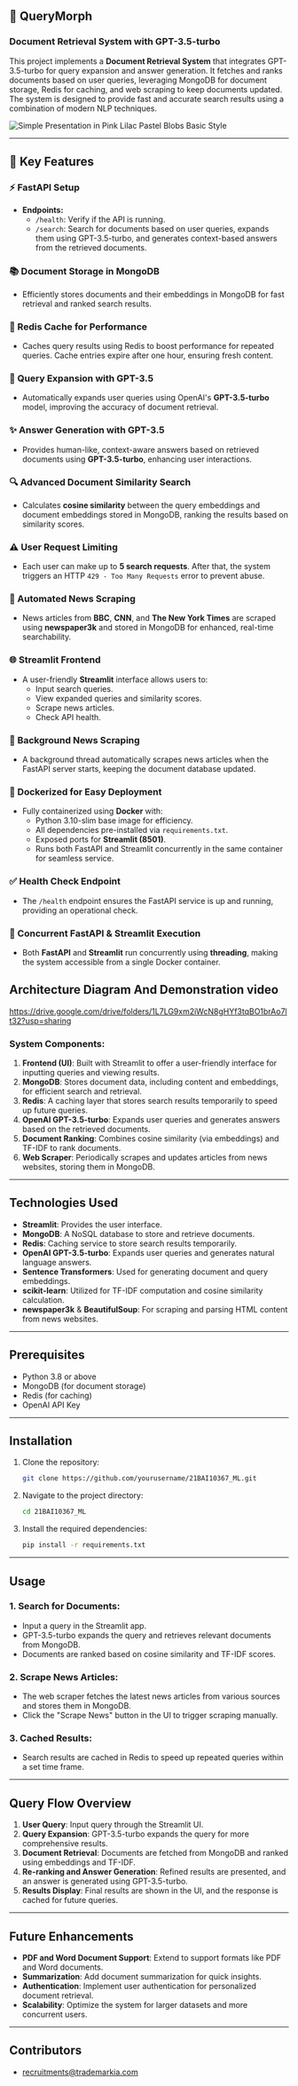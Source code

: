 
## 🌟 QueryMorph

### Document Retrieval System with GPT-3.5-turbo

This project implements a **Document Retrieval System** that integrates GPT-3.5-turbo for query expansion and answer generation. It fetches and ranks documents based on user queries, leveraging MongoDB for document storage, Redis for caching, and web scraping to keep documents updated. The system is designed to provide fast and accurate search results using a combination of modern NLP techniques.

![Simple Presentation in Pink Lilac Pastel Blobs Basic Style](https://github.com/user-attachments/assets/67faf02f-3e0a-4364-a5c7-87606c787e2b)

---

## 🌟 Key Features

### ⚡ FastAPI Setup
- **Endpoints:**
  - `/health`: Verify if the API is running.
  - `/search`: Search for documents based on user queries, expands them using GPT-3.5-turbo, and generates context-based answers from the retrieved documents.

### 📚 Document Storage in MongoDB
- Efficiently stores documents and their embeddings in MongoDB for fast retrieval and ranked search results.

### 🚀 Redis Cache for Performance
- Caches query results using Redis to boost performance for repeated queries. Cache entries expire after one hour, ensuring fresh content.

### 🧠 Query Expansion with GPT-3.5
- Automatically expands user queries using OpenAI's **GPT-3.5-turbo** model, improving the accuracy of document retrieval.

### ✨ Answer Generation with GPT-3.5
- Provides human-like, context-aware answers based on retrieved documents using **GPT-3.5-turbo**, enhancing user interactions.

### 🔍 Advanced Document Similarity Search
- Calculates **cosine similarity** between the query embeddings and document embeddings stored in MongoDB, ranking the results based on similarity scores.

### ⚠️ User Request Limiting
- Each user can make up to **5 search requests**. After that, the system triggers an HTTP `429 - Too Many Requests` error to prevent abuse.

### 📰 Automated News Scraping
- News articles from **BBC**, **CNN**, and **The New York Times** are scraped using **newspaper3k** and stored in MongoDB for enhanced, real-time searchability.

### 🌐 Streamlit Frontend
- A user-friendly **Streamlit** interface allows users to:
  - Input search queries.
  - View expanded queries and similarity scores.
  - Scrape news articles.
  - Check API health.

### 🔄 Background News Scraping
- A background thread automatically scrapes news articles when the FastAPI server starts, keeping the document database updated.

### 🐳 Dockerized for Easy Deployment
- Fully containerized using **Docker** with:
  - Python 3.10-slim base image for efficiency.
  - All dependencies pre-installed via `requirements.txt`.
  - Exposed ports for **Streamlit (8501)**.
  - Runs both FastAPI and Streamlit concurrently in the same container for seamless service.

### ✅ Health Check Endpoint
- The `/health` endpoint ensures the FastAPI service is up and running, providing an operational check.

### 🔄 Concurrent FastAPI & Streamlit Execution
- Both **FastAPI** and **Streamlit** run concurrently using **threading**, making the system accessible from a single Docker container.


## Architecture Diagram And Demonstration video
https://drive.google.com/drive/folders/1L7LG9xm2iWcN8gHYf3tqBO1brAo7lt32?usp=sharing

### System Components:

1. **Frontend (UI)**: Built with Streamlit to offer a user-friendly interface for inputting queries and viewing results.
2. **MongoDB**: Stores document data, including content and embeddings, for efficient search and retrieval.
3. **Redis**: A caching layer that stores search results temporarily to speed up future queries.
4. **OpenAI GPT-3.5-turbo**: Expands user queries and generates answers based on the retrieved documents.
5. **Document Ranking**: Combines cosine similarity (via embeddings) and TF-IDF to rank documents.
6. **Web Scraper**: Periodically scrapes and updates articles from news websites, storing them in MongoDB.

---

## Technologies Used

- **Streamlit**: Provides the user interface.
- **MongoDB**: A NoSQL database to store and retrieve documents.
- **Redis**: Caching service to store search results temporarily.
- **OpenAI GPT-3.5-turbo**: Expands user queries and generates natural language answers.
- **Sentence Transformers**: Used for generating document and query embeddings.
- **scikit-learn**: Utilized for TF-IDF computation and cosine similarity calculation.
- **newspaper3k** & **BeautifulSoup**: For scraping and parsing HTML content from news websites.

---

## Prerequisites

- Python 3.8 or above
- MongoDB (for document storage)
- Redis (for caching)
- OpenAI API Key

---

## Installation

1. Clone the repository:
    ```bash
    git clone https://github.com/yourusername/21BAI10367_ML.git
    ```

2. Navigate to the project directory:
    ```bash
    cd 21BAI10367_ML
    ```

3. Install the required dependencies:
    ```bash
    pip install -r requirements.txt
    ```

---

## Usage

### 1. Search for Documents:
- Input a query in the Streamlit app.
- GPT-3.5-turbo expands the query and retrieves relevant documents from MongoDB.
- Documents are ranked based on cosine similarity and TF-IDF scores.

### 2. Scrape News Articles:
- The web scraper fetches the latest news articles from various sources and stores them in MongoDB.
- Click the "Scrape News" button in the UI to trigger scraping manually.

### 3. Cached Results:
- Search results are cached in Redis to speed up repeated queries within a set time frame.

---

## Query Flow Overview

1. **User Query**: Input query through the Streamlit UI.
2. **Query Expansion**: GPT-3.5-turbo expands the query for more comprehensive results.
3. **Document Retrieval**: Documents are fetched from MongoDB and ranked using embeddings and TF-IDF.
4. **Re-ranking and Answer Generation**: Refined results are presented, and an answer is generated using GPT-3.5-turbo.
5. **Results Display**: Final results are shown in the UI, and the response is cached for future queries.

---

## Future Enhancements

- **PDF and Word Document Support**: Extend to support formats like PDF and Word documents.
- **Summarization**: Add document summarization for quick insights.
- **Authentication**: Implement user authentication for personalized document retrieval.
- **Scalability**: Optimize the system for larger datasets and more concurrent users.

---

## Contributors

- recruitments@trademarkia.com
